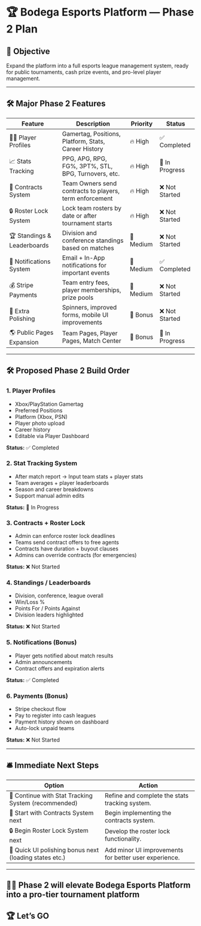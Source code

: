 # 🏆 Bodega Esports Platform — Phase 2 Plan

## 🎯 Objective

Expand the platform into a full esports league management system, ready for public tournaments, cash prize events, and pro-level player management.

---

## 🛠 Major Phase 2 Features

| Feature | Description | Priority | Status |
|---|---|---|---|
| 🧑‍💻 Player Profiles | Gamertag, Positions, Platform, Stats, Career History | 🔥 High | ✅ Completed |
| 📈 Stats Tracking | PPG, APG, RPG, FG%, 3PT%, STL, BPG, Turnovers, etc. | 🔥 High | 🚧 In Progress |
| 📃 Contracts System | Team Owners send contracts to players, term enforcement | 🔥 High | ❌ Not Started |
| 🔒 Roster Lock System | Lock team rosters by date or after tournament starts | 🔥 High | ❌ Not Started |
| 🏆 Standings & Leaderboards | Division and conference standings based on matches | 🚀 Medium | ❌ Not Started |
| 📨 Notifications System | Email + In-App notifications for important events | 🚀 Medium | ✅ Completed |
| 💰 Stripe Payments | Team entry fees, player memberships, prize pools | 🚀 Medium | ❌ Not Started |
| 🎨 Extra Polishing | Spinners, improved forms, mobile UI improvements | 🧹 Bonus | ❌ Not Started |
| 🌎 Public Pages Expansion | Team Pages, Player Pages, Match Center | 🧹 Bonus | 🚧 In Progress |

---

## 🛠 Proposed Phase 2 Build Order

### 1. Player Profiles

- Xbox/PlayStation Gamertag
- Preferred Positions
- Platform (Xbox, PSN)
- Player photo upload
- Career history
- Editable via Player Dashboard

**Status:** ✅ Completed

### 2. Stat Tracking System

- After match report → Input team stats + player stats
- Team averages + player leaderboards
- Season and career breakdowns
- Support manual admin edits

**Status:** 🚧 In Progress

### 3. Contracts + Roster Lock

- Admin can enforce roster lock deadlines
- Teams send contract offers to free agents
- Contracts have duration + buyout clauses
- Admins can override contracts (for emergencies)

**Status:** ❌ Not Started

### 4. Standings / Leaderboards

- Division, conference, league overall
- Win/Loss %
- Points For / Points Against
- Division leaders highlighted

**Status:** ❌ Not Started

### 5. Notifications (Bonus)

- Player gets notified about match results
- Admin announcements
- Contract offers and expiration alerts

**Status:** ✅ Completed

### 6. Payments (Bonus)

- Stripe checkout flow
- Pay to register into cash leagues
- Payment history shown on dashboard
- Auto-lock unpaid teams

**Status:** ❌ Not Started

---

## 🛎 Immediate Next Steps

| Option | Action |
|---|---|
| 🚀 Continue with Stat Tracking System (recommended) | Refine and complete the stats tracking system. |
| 📃 Start with Contracts System next | Begin implementing the contracts system. |
| 🔒 Begin Roster Lock System next | Develop the roster lock functionality. |
| 🧹 Quick UI polishing bonus next (loading states etc.) | Add minor UI improvements for better user experience. |

---

## 🏋️‍♂️ Phase 2 will elevate Bodega Esports Platform into a pro-tier tournament platform

## 🏆 Let’s GO
